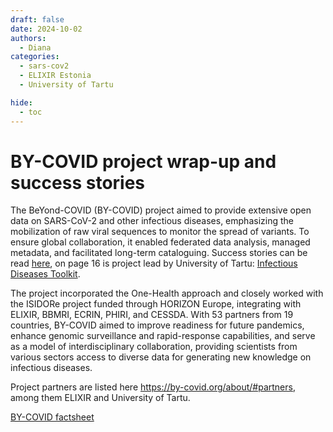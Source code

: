 ```yaml
---
draft: false
date: 2024-10-02
authors:
  - Diana
categories:
  - sars-cov2
  - ELIXIR Estonia
  - University of Tartu

hide:
  - toc
---
```


# BY-COVID project wrap-up and success stories

The BeYond-COVID (BY-COVID) project aimed to provide extensive open data on SARS-CoV-2 and other infectious diseases, emphasizing the mobilization of raw viral sequences to monitor the spread of variants. To ensure global collaboration, it enabled federated data analysis, managed metadata, and facilitated long-term cataloguing. Success stories can be read [here](https://by-covid.org/pdf/update-elixir-by-covid-brochure-1-7-DIGITAL.pdf), on page 16 is project lead by University of Tartu: [Infectious Diseases Toolkit](https://www.infectious-diseases-toolkit.org/).

<!-- more -->

The project incorporated the One-Health approach and closely worked with the ISIDORe project funded through HORIZON Europe, integrating with ELIXIR, BBMRI, ECRIN, PHIRI, and CESSDA. With 53 partners from 19 countries, BY-COVID aimed to improve readiness for future pandemics, enhance genomic surveillance and rapid-response capabilities, and serve as a model of interdisciplinary collaboration, providing scientists from various sectors access to diverse data for generating new knowledge on infectious diseases. 

Project partners are listed here https://by-covid.org/about/#partners, among them ELIXIR and University of Tartu. 

[BY-COVID factsheet](https://by-covid.org/pdf/BY-COVID_factsheet.pdf)




